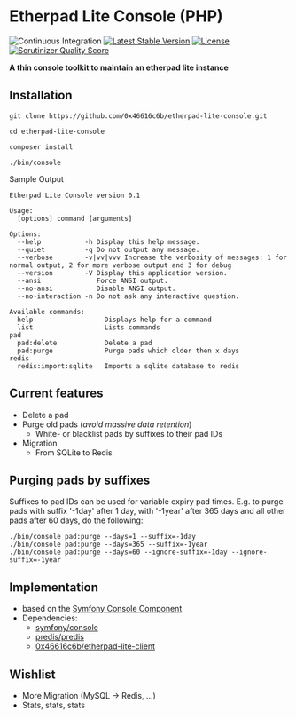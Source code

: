 # Etherpad Lite Console (PHP)

![Continuous Integration](https://github.com/0x46616c6b/etherpad-lite-console/workflows/Continuous%20Integration/badge.svg) [![Latest Stable Version](https://poser.pugx.org/0x46616c6b/etherpad-lite-console/v/stable.png)](https://packagist.org/packages/0x46616c6b/etherpad-lite-console) [![License](https://poser.pugx.org/0x46616c6b/etherpad-lite-console/license.png)](https://packagist.org/packages/0x46616c6b/etherpad-lite-console) [![Scrutinizer Quality Score](https://scrutinizer-ci.com/g/0x46616c6b/etherpad-lite-console/badges/quality-score.png?s=4bd527762446d5ea536787bf5ab611488d1dd7d6)](https://scrutinizer-ci.com/g/0x46616c6b/etherpad-lite-console/)

**A thin console toolkit to maintain an etherpad lite instance**

## Installation

    git clone https://github.com/0x46616c6b/etherpad-lite-console.git
    
    cd etherpad-lite-console
    
    composer install

    ./bin/console

Sample Output

    Etherpad Lite Console version 0.1
    
    Usage:
      [options] command [arguments]
    
    Options:
      --help           -h Display this help message.
      --quiet          -q Do not output any message.
      --verbose        -v|vv|vvv Increase the verbosity of messages: 1 for normal output, 2 for more verbose output and 3 for debug
      --version        -V Display this application version.
      --ansi              Force ANSI output.
      --no-ansi           Disable ANSI output.
      --no-interaction -n Do not ask any interactive question.
    
    Available commands:
      help                  Displays help for a command
      list                  Lists commands
    pad
      pad:delete            Delete a pad
      pad:purge             Purge pads which older then x days
    redis
      redis:import:sqlite   Imports a sqlite database to redis

## Current features

* Delete a pad
* Purge old pads (*avoid massive data retention*)
  * White- or blacklist pads by suffixes to their pad IDs
* Migration
  * From SQLite to Redis

## Purging pads by suffixes

Suffixes to pad IDs can be used for variable expiry pad times. E.g. to
purge pads with suffix '-1day' after 1 day, with '-1year' after 365 days
and all other pads after 60 days, do the following:

    ./bin/console pad:purge --days=1 --suffix=-1day
    ./bin/console pad:purge --days=365 --suffix=-1year
    ./bin/console pad:purge --days=60 --ignore-suffix=-1day --ignore-suffix=-1year

## Implementation

* based on the [Symfony Console Component](http://symfony.com/doc/current/components/console/introduction.html)
* Dependencies:
   * [symfony/console](https://packagist.org/packages/predis/predis)
   * [predis/predis](https://packagist.org/packages/predis/predis)
   * [0x46616c6b/etherpad-lite-client](https://packagist.org/packages/0x46616c6b/etherpad-lite-client)

## Wishlist

* More Migration (MySQL -> Redis, ...)
* Stats, stats, stats
